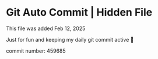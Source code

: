 # Git Auto Commit | Hidden File

This file was added Feb 12, 2025

Just for fun and keeping my daily git commit active 🤪

commit number: 459685
